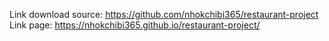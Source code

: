 Link download source: https://github.com/nhokchibi365/restaurant-project
Link page: https://nhokchibi365.github.io/restaurant-project/